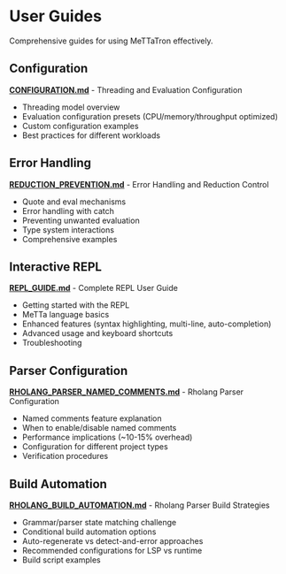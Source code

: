 # User Guides

Comprehensive guides for using MeTTaTron effectively.

## Configuration

**[CONFIGURATION.md](CONFIGURATION.md)** - Threading and Evaluation Configuration
- Threading model overview
- Evaluation configuration presets (CPU/memory/throughput optimized)
- Custom configuration examples
- Best practices for different workloads

## Error Handling

**[REDUCTION_PREVENTION.md](REDUCTION_PREVENTION.md)** - Error Handling and Reduction Control
- Quote and eval mechanisms
- Error handling with catch
- Preventing unwanted evaluation
- Type system interactions
- Comprehensive examples

## Interactive REPL

**[REPL_GUIDE.md](REPL_GUIDE.md)** - Complete REPL User Guide
- Getting started with the REPL
- MeTTa language basics
- Enhanced features (syntax highlighting, multi-line, auto-completion)
- Advanced usage and keyboard shortcuts
- Troubleshooting

## Parser Configuration

**[RHOLANG_PARSER_NAMED_COMMENTS.md](RHOLANG_PARSER_NAMED_COMMENTS.md)** - Rholang Parser Configuration
- Named comments feature explanation
- When to enable/disable named comments
- Performance implications (~10-15% overhead)
- Configuration for different project types
- Verification procedures

## Build Automation

**[RHOLANG_BUILD_AUTOMATION.md](RHOLANG_BUILD_AUTOMATION.md)** - Rholang Parser Build Strategies
- Grammar/parser state matching challenge
- Conditional build automation options
- Auto-regenerate vs detect-and-error approaches
- Recommended configurations for LSP vs runtime
- Build script examples
